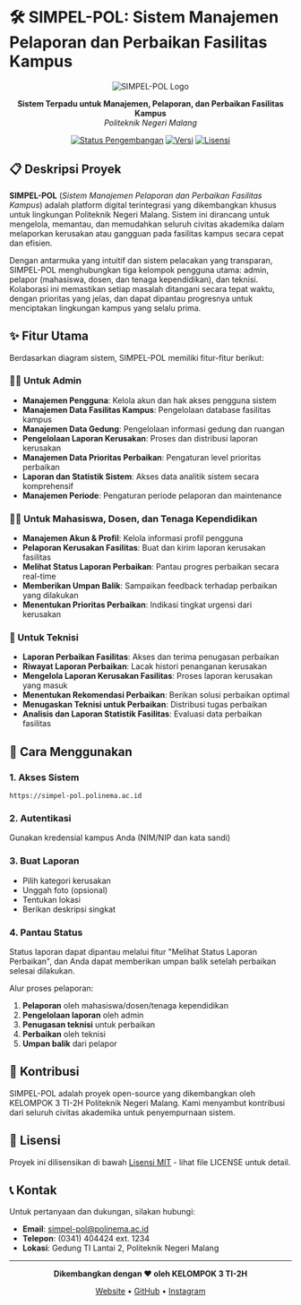 # 🛠️ SIMPEL-POL: Sistem Manajemen Pelaporan dan Perbaikan Fasilitas Kampus

<div align="center">
  
  ![SIMPEL-POL Logo](https://via.placeholder.com/300x150?text=SIMPEL-POL)
  
  **Sistem Terpadu untuk Manajemen, Pelaporan, dan Perbaikan Fasilitas Kampus**  
  *Politeknik Negeri Malang*

  [![Status Pengembangan](https://img.shields.io/badge/Status-Aktif-success)](https://github.com/polinema/simpel-pol)
  [![Versi](https://img.shields.io/badge/Versi-1.0.0-blue)](https://github.com/polinema/simpel-pol/releases)
  [![Lisensi](https://img.shields.io/badge/Lisensi-MIT-yellow)](LICENSE)
  
</div>

## 📋 Deskripsi Proyek

**SIMPEL-POL** (_Sistem Manajemen Pelaporan dan Perbaikan Fasilitas Kampus_) adalah platform digital terintegrasi yang dikembangkan khusus untuk lingkungan Politeknik Negeri Malang. Sistem ini dirancang untuk mengelola, memantau, dan memudahkan seluruh civitas akademika dalam melaporkan kerusakan atau gangguan pada fasilitas kampus secara cepat dan efisien.

Dengan antarmuka yang intuitif dan sistem pelacakan yang transparan, SIMPEL-POL menghubungkan tiga kelompok pengguna utama: admin, pelapor (mahasiswa, dosen, dan tenaga kependidikan), dan teknisi. Kolaborasi ini memastikan setiap masalah ditangani secara tepat waktu, dengan prioritas yang jelas, dan dapat dipantau progresnya untuk menciptakan lingkungan kampus yang selalu prima.

## ✨ Fitur Utama

Berdasarkan diagram sistem, SIMPEL-POL memiliki fitur-fitur berikut:

### 👨‍💻 Untuk Admin
- **Manajemen Pengguna**: Kelola akun dan hak akses pengguna sistem
- **Manajemen Data Fasilitas Kampus**: Pengelolaan database fasilitas kampus
- **Manajemen Data Gedung**: Pengelolaan informasi gedung dan ruangan
- **Pengelolaan Laporan Kerusakan**: Proses dan distribusi laporan kerusakan
- **Manajemen Data Prioritas Perbaikan**: Pengaturan level prioritas perbaikan
- **Laporan dan Statistik Sistem**: Akses data analitik sistem secara komprehensif
- **Manajemen Periode**: Pengaturan periode pelaporan dan maintenance

### 👨‍🎓 Untuk Mahasiswa, Dosen, dan Tenaga Kependidikan
- **Manajemen Akun & Profil**: Kelola informasi profil pengguna
- **Pelaporan Kerusakan Fasilitas**: Buat dan kirim laporan kerusakan fasilitas
- **Melihat Status Laporan Perbaikan**: Pantau progres perbaikan secara real-time
- **Memberikan Umpan Balik**: Sampaikan feedback terhadap perbaikan yang dilakukan
- **Menentukan Prioritas Perbaikan**: Indikasi tingkat urgensi dari kerusakan

### 🔧 Untuk Teknisi
- **Laporan Perbaikan Fasilitas**: Akses dan terima penugasan perbaikan
- **Riwayat Laporan Perbaikan**: Lacak histori penanganan kerusakan
- **Mengelola Laporan Kerusakan Fasilitas**: Proses laporan kerusakan yang masuk
- **Menentukan Rekomendasi Perbaikan**: Berikan solusi perbaikan optimal
- **Menugaskan Teknisi untuk Perbaikan**: Distribusi tugas perbaikan
- **Analisis dan Laporan Statistik Fasilitas**: Evaluasi data perbaikan fasilitas

## 🚀 Cara Menggunakan

### 1. Akses Sistem
```
https://simpel-pol.polinema.ac.id
```

### 2. Autentikasi
Gunakan kredensial kampus Anda (NIM/NIP dan kata sandi)

### 3. Buat Laporan
- Pilih kategori kerusakan
- Unggah foto (opsional)
- Tentukan lokasi
- Berikan deskripsi singkat

### 4. Pantau Status
Status laporan dapat dipantau melalui fitur "Melihat Status Laporan Perbaikan", dan Anda dapat memberikan umpan balik setelah perbaikan selesai dilakukan.

Alur proses pelaporan:
1. **Pelaporan** oleh mahasiswa/dosen/tenaga kependidikan
2. **Pengelolaan laporan** oleh admin
3. **Penugasan teknisi** untuk perbaikan
4. **Perbaikan** oleh teknisi
5. **Umpan balik** dari pelapor


## 🤝 Kontribusi

SIMPEL-POL adalah proyek open-source yang dikembangkan oleh KELOMPOK 3 TI-2H Politeknik Negeri Malang. Kami menyambut kontribusi dari seluruh civitas akademika untuk penyempurnaan sistem.


## 📄 Lisensi

Proyek ini dilisensikan di bawah [Lisensi MIT](LICENSE) - lihat file LICENSE untuk detail.

## 📞 Kontak

Untuk pertanyaan dan dukungan, silakan hubungi:

- **Email**: simpel-pol@polinema.ac.id
- **Telepon**: (0341) 404424 ext. 1234
- **Lokasi**: Gedung TI Lantai 2, Politeknik Negeri Malang

---

<div align="center">
  
  **Dikembangkan dengan ❤️ oleh KELOMPOK 3 TI-2H**
  
  [Website](https://www.polinema.ac.id) • [GitHub](https://github.com/polinema) • [Instagram](https://www.instagram.com/polinema_campus)
  
</div>